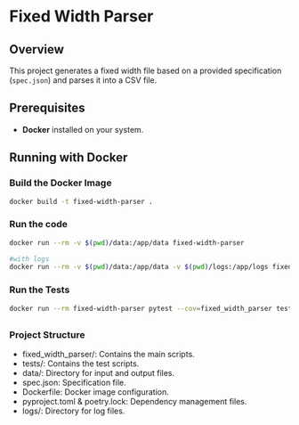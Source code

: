 # Fixed Width Parser

## Overview

This project generates a fixed width file based on a provided specification (`spec.json`) and parses it into a CSV file.

## Prerequisites

- **Docker** installed on your system.

## Running with Docker

### Build the Docker Image

```bash
docker build -t fixed-width-parser .
```
### Run the code

```bash
docker run --rm -v $(pwd)/data:/app/data fixed-width-parser

#with logs
docker run --rm -v $(pwd)/data:/app/data -v $(pwd)/logs:/app/logs fixed-width-parser

```
### Run the Tests
```bash
docker run --rm fixed-width-parser pytest --cov=fixed_width_parser tests/
```

##

### Project Structure

- fixed_width_parser/: Contains the main scripts.
- tests/: Contains the test scripts.
- data/: Directory for input and output files.
- spec.json: Specification file.
- Dockerfile: Docker image configuration.
- pyproject.toml & poetry.lock: Dependency management files.
- logs/: Directory for log files.
